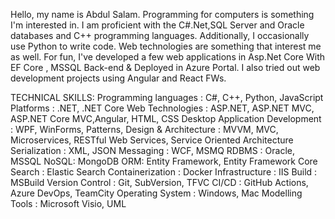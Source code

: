 <!---
abduzalam/abduzalam is a ✨ special ✨ repository because its `README.md` (this file) appears on your GitHub profile.
You can click the Preview link to take a look at your changes.
--->
Hello, my name is Abdul Salam. Programming for computers is something I'm interested in. I am proficient with the C#.Net,SQL Server and Oracle databases and C++ programming languages. Additionally, I occasionally use Python to write code. Web technologies are something that interest me as well. For fun, I've developed a few web applications in Asp.Net Core With EF Core , MSSQL Back-end & Deployed in Azure Portal. I also tried out web development projects using Angular and React FWs.

TECHNICAL SKILLS:
Programming languages : C#, C++, Python, JavaScript
Platforms : .NET, .NET Core
Web Technologies : ASP.NET, ASP.NET MVC, ASP.NET Core MVC,Angular, HTML, CSS
Desktop Application Development : WPF, WinForms, 
Patterns, Design & Architecture : MVVM, MVC, Microservices, RESTful Web Services, Service Oriented Architecture
Serialization : XML, JSON
Messaging : WCF, MSMQ
RDBMS : Oracle, MSSQL
NoSQL: MongoDB
ORM: Entity Framework, Entity Framework Core
Search : Elastic Search
Containerization : Docker
Infrastructure : IIS
Build : MSBuild
Version Control : Git, SubVersion, TFVC
CI/CD : GitHub Actions, Azure DevOps, TeamCity
Operating System : Windows, Mac
Modelling Tools : Microsoft Visio, UML
